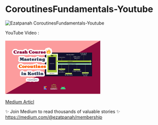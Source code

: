 # CoroutinesFundamentals-Youtube
<img alt="Ezatpanah CoroutinesFundamentals-Youtube" src="https://emojipedia-us.s3.amazonaws.com/content/2020/04/05/yt.png" width="3%"></a>

YouTube Video :
<br>  
<a href="https://youtu.be/i-u7sCWQcVQ" target="_blank"><img alt="Ezatpanah CoroutinesFundamentals-Youtube" src="Coroutines-cover.jpg" width="60%"></a>
<br>

[Medium Articl](https://medium.com/@ezatpanah/mastering-coroutines-in-kotlin-complete-guide-921bb63d2594)

✨ Join Medium to read thousands of valuable stories ✨ 
<br>
https://medium.com/@ezatpanah/membership
